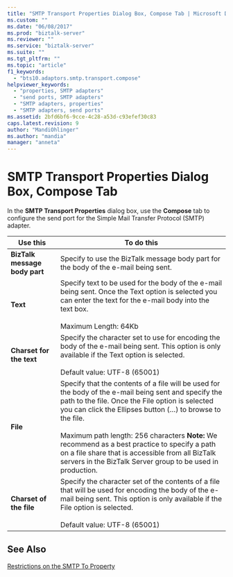 ```yaml
---
title: "SMTP Transport Properties Dialog Box, Compose Tab | Microsoft Docs"
ms.custom: ""
ms.date: "06/08/2017"
ms.prod: "biztalk-server"
ms.reviewer: ""
ms.service: "biztalk-server"
ms.suite: ""
ms.tgt_pltfrm: ""
ms.topic: "article"
f1_keywords: 
  - "bts10.adaptors.smtp.transport.compose"
helpviewer_keywords: 
  - "properties, SMTP adapters"
  - "send ports, SMTP adapters"
  - "SMTP adapters, properties"
  - "SMTP adapters, send ports"
ms.assetid: 2bfd6bf6-9cce-4c28-a53d-c93efef30c83
caps.latest.revision: 9
author: "MandiOhlinger"
ms.author: "mandia"
manager: "anneta"
---
```

# SMTP Transport Properties Dialog Box, Compose Tab
In the **SMTP Transport Properties** dialog box, use the **Compose** tab to configure the send port for the Simple Mail Transfer Protocol (SMTP) adapter.  
  
|**Use this**|**To do this**|  
|------------------|--------------------|  
|**BizTalk message body part**|Specify to use the BizTalk message body part for the body of the e-mail being sent.|  
|**Text**|Specify text to be used for the body of the e-mail being sent. Once the Text option is selected you can enter the text for the e-mail body into the text box.<br /><br /> Maximum Length: 64Kb|  
|**Charset for the text**|Specify the character set to use for encoding the body of the e-mail being sent. This option is only available if the Text option is selected.<br /><br /> Default value: UTF-8 (65001)|  
|**File**|Specify that the contents of a file will be used for the body of the e-mail being sent and specify the path to the file. Once the File option is selected you can click the Ellipses button (…) to browse to the file.<br /><br /> Maximum path length: 256 characters **Note:**  We recommend as a best practice to specify a path on a file share that is accessible from all BizTalk servers in the BizTalk Server group to be used in production.|  
|**Charset of the file**|Specify the character set of the contents of a file that will be used for encoding the body of the e-mail being sent. This option is only available if the File option is selected.<br /><br /> Default value: UTF-8 (65001)|  
  
## See Also  
 [Restrictions on the SMTP To Property](../core/restrictions-on-the-smtp-to-property.md)
